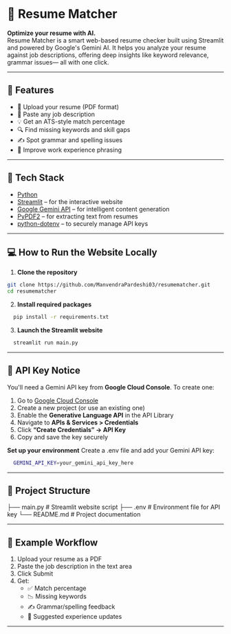 # 🤖 Resume Matcher

**Optimize your resume with AI.**  
Resume Matcher is a smart web-based resume checker built using Streamlit and powered by Google's Gemini AI. 
It helps you analyze your resume against job descriptions, offering deep insights like keyword relevance, grammar issues— all with one click.

---

## 🚀 Features

- 📄 Upload your resume (PDF format)  
- 📝 Paste any job description  
- 💡 Get an ATS-style match percentage  
- 🔍 Find missing keywords and skill gaps  
- ✍️ Spot grammar and spelling issues  
- 🧠 Improve work experience phrasing  

---

## 🧰 Tech Stack

- [Python](https://www.python.org/)  
- [Streamlit](https://streamlit.io/) – for the interactive website  
- [Google Gemini API](https://ai.google.dev/) – for intelligent content generation  
- [PyPDF2](https://pypi.org/project/PyPDF2/) – for extracting text from resumes  
- [python-dotenv](https://pypi.org/project/python-dotenv/) – to securely manage API keys

---

## 💻 How to Run the Website Locally

1. **Clone the repository**
```bash
git clone https://github.com/ManvendraPardeshi03/resumematcher.git
cd resumematcher
```
2. **Install required packages**
```bash
  pip install -r requirements.txt
```
3. **Launch the Streamlit website**
```bash
  streamlit run main.py
```

---

## 🔐 API Key Notice
You'll need a Gemini API key from **Google Cloud Console**.
To create one:
1. Go to [Google Cloud Console](https://console.cloud.google.com/)
2. Create a new project (or use an existing one)
3. Enable the **Generative Language API** in the API Library
4. Navigate to **APIs & Services > Credentials**
5. Click **“Create Credentials” → API Key**
6. Copy and save the key securely

**Set up your environment**
Create a .env file and add your Gemini API key:
```bash
  GEMINI_API_KEY=your_gemini_api_key_here
```
---

## 📁 Project Structure

├── main.py # Streamlit website script
├── .env # Environment file for API key
└── README.md # Project documentation

---

## 📌 Example Workflow

1. Upload your resume as a PDF
2. Paste the job description in the text area
3. Click Submit
4. Get:  
   - ✅ Match percentage  
   - 📉 Missing keywords  
   - ✍️ Grammar/spelling feedback  
   - 💼 Suggested experience updates

---
